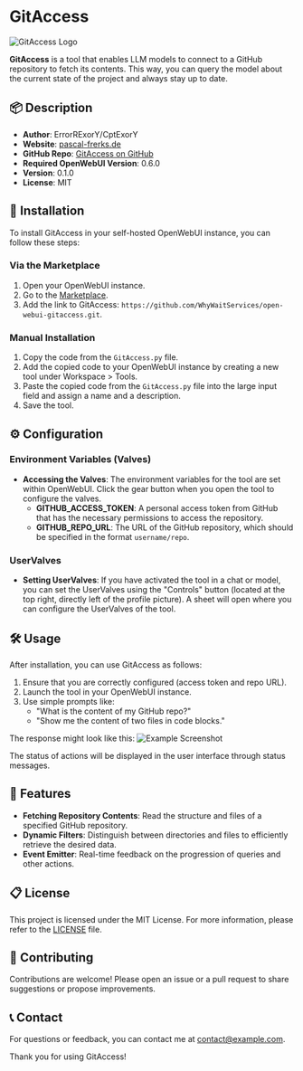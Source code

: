 # GitAccess
![GitAccess Logo](https://i.imgur.com/1PxbyHA.png)

**GitAccess** is a tool that enables LLM models to connect to a GitHub repository to fetch its contents. This way, you can query the model about the current state of the project and always stay up to date.

## 📦 Description
- **Author**: ErrorRExorY/CptExorY
- **Website**: [pascal-frerks.de](https://pascal-frerks.de)
- **GitHub Repo**: [GitAccess on GitHub](https://github.com/WhyWaitServices/open-webui-gitaccess.git)
- **Required OpenWebUI Version**: 0.6.0
- **Version**: 0.1.0
- **License**: MIT

## 🚀 Installation
To install GitAccess in your self-hosted OpenWebUI instance, you can follow these steps:

### Via the Marketplace
1. Open your OpenWebUI instance.
2. Go to the [Marketplace](https://openwebui.com/t/cptexory/gitaccess "Marketplace").
3. Add the link to GitAccess: `https://github.com/WhyWaitServices/open-webui-gitaccess.git`.

### Manual Installation
1. Copy the code from the `GitAccess.py` file.
2. Add the copied code to your OpenWebUI instance by creating a new tool under Workspace > Tools.
3. Paste the copied code from the `GitAccess.py` file into the large input field and assign a name and a description.
4. Save the tool.

## ⚙️ Configuration 
### Environment Variables (Valves)
- **Accessing the Valves**: The environment variables for the tool are set within OpenWebUI. Click the gear button when you open the tool to configure the valves.
  - **GITHUB_ACCESS_TOKEN**: A personal access token from GitHub that has the necessary permissions to access the repository.
  - **GITHUB_REPO_URL**: The URL of the GitHub repository, which should be specified in the format `username/repo`.

### UserValves
- **Setting UserValves**: If you have activated the tool in a chat or model, you can set the UserValves using the "Controls" button (located at the top right, directly left of the profile picture). A sheet will open where you can configure the UserValves of the tool.

## 🛠️ Usage
After installation, you can use GitAccess as follows:

1. Ensure that you are correctly configured (access token and repo URL).
2. Launch the tool in your OpenWebUI instance.
3. Use simple prompts like:
   - "What is the content of my GitHub repo?"
   - "Show me the content of two files in code blocks."

The response might look like this:
![Example Screenshot](https://i.imgur.com/tPMQwyf.png)

The status of actions will be displayed in the user interface through status messages.

## 🤖 Features
- **Fetching Repository Contents**: Read the structure and files of a specified GitHub repository.
- **Dynamic Filters**: Distinguish between directories and files to efficiently retrieve the desired data.
- **Event Emitter**: Real-time feedback on the progression of queries and other actions.

## 📋 License
This project is licensed under the MIT License. For more information, please refer to the [LICENSE](LICENSE) file.

## 🤝 Contributing
Contributions are welcome! Please open an issue or a pull request to share suggestions or propose improvements.

## 📞 Contact
For questions or feedback, you can contact me at [contact@example.com](mailto:contact@example.com).

Thank you for using GitAccess!